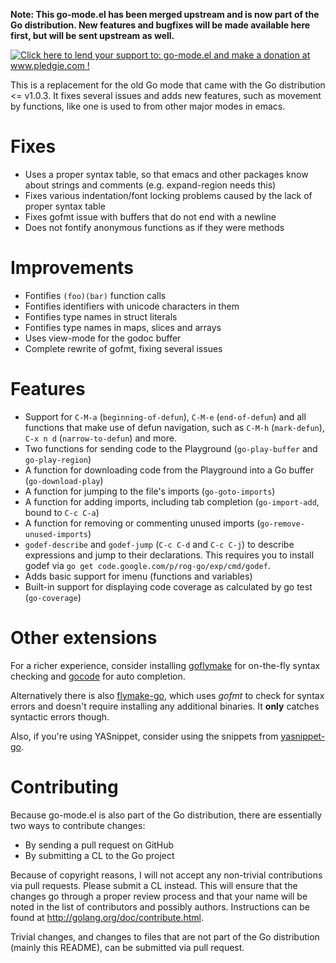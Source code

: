 **Note: This go-mode.el has been merged upstream and is now part of
  the Go distribution. New features and bugfixes will be made
  available here first, but will be sent upstream as well.**

<a href='http://www.pledgie.com/campaigns/21377'><img alt='Click here to lend your support to: go-mode.el and make a donation at www.pledgie.com !' src='http://www.pledgie.com/campaigns/21377.png?skin_name=chrome' border='0' /></a>

This is a replacement for the old Go mode that came with the Go
distribution <= v1.0.3. It fixes several issues and adds new features,
such as movement by functions, like one is used to from other major
modes in emacs.


Fixes
=====
- Uses a proper syntax table, so that emacs and other packages know
  about strings and comments (e.g. expand-region needs this)
- Fixes various indentation/font locking problems caused by the lack
  of proper syntax table
- Fixes gofmt issue with buffers that do not end with a newline
- Does not fontify anonymous functions as if they were methods

Improvements
============
- Fontifies `(foo)(bar)` function calls
- Fontifies identifiers with unicode characters in them
- Fontifies type names in struct literals
- Fontifies type names in maps, slices and arrays
- Uses view-mode for the godoc buffer
- Complete rewrite of gofmt, fixing several issues

Features
========
- Support for `C-M-a` (`beginning-of-defun`), `C-M-e` (`end-of-defun`)
  and all functions that make use of defun navigation, such as `C-M-h`
  (`mark-defun`), `C-x n d` (`narrow-to-defun`) and more.
- Two functions for sending code to the Playground (`go-play-buffer` and `go-play-region`)
- A function for downloading code from the Playground into a Go buffer (`go-download-play`)
- A function for jumping to the file's imports (`go-goto-imports`)
- A function for adding imports, including tab completion (`go-import-add`, bound to `C-c C-a`)
- A function for removing or commenting unused imports (`go-remove-unused-imports`)
- `godef-describe` and `godef-jump` (`C-c C-d` and `C-c C-j`) to
  describe expressions and jump to their declarations. This requires
  you to install godef via `go get
  code.google.com/p/rog-go/exp/cmd/godef`.
- Adds basic support for imenu (functions and variables)
- Built-in support for displaying code coverage as calculated by go test (`go-coverage`)

Other extensions
================
For a richer experience, consider installing
[goflymake](https://github.com/dougm/goflymake) for on-the-fly syntax
checking and [gocode](https://github.com/nsf/gocode) for auto
completion.

Alternatively there is also
[flymake-go](http://marmalade-repo.org/packages/flymake-go), which
uses _gofmt_ to check for syntax errors and doesn't require installing
any additional binaries. It **only** catches syntactic errors though.

Also, if you're using YASnippet, consider using the snippets from
[yasnippet-go](https://github.com/dominikh/yasnippet-go).

Contributing
============

Because go-mode.el is also part of the Go distribution, there are
essentially two ways to contribute changes:

- By sending a pull request on GitHub
- By submitting a CL to the Go project

Because of copyright reasons, I will not accept any non-trivial
contributions via pull requests. Please submit a CL instead. This will
ensure that the changes go through a proper review process and that
your name will be noted in the list of contributors and possibly
authors. Instructions can be found at
http://golang.org/doc/contribute.html.

Trivial changes, and changes to files that are not part of the Go
distribution (mainly this README), can be submitted via pull request.

